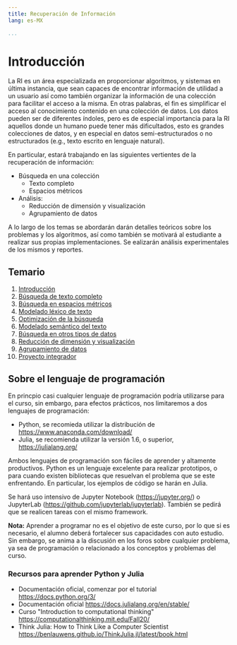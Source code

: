```yaml
---
title: Recuperación de Información
lang: es-MX

...
```



# Introducción

La RI es un área especializada en proporcionar algoritmos, y sistemas en última instancia, que sean capaces de encontrar información de utilidad a un usuario así como también organizar la información de una colección para facilitar el acceso a la misma. En otras palabras, el fin es simplificar el acceso al conocimiento contenido en una colección de datos. Los datos pueden ser de diferentes índoles, pero es de especial importancia para la RI aquellos donde un humano puede tener más dificultados, esto es grandes colecciones de datos, y en especial en datos semi-estructurados o no estructurados (e.g., texto escrito en lenguaje natural).

En particular, estará trabajando en las siguientes vertientes de la recuperación de información:

- Búsqueda en una colección
  - Texto completo
  - Espacios métricos
- Análisis:
  - Reducción de dimensión y visualización
  - Agrupamiento de datos

A lo largo de los temas se abordarán darán detalles teóricos sobre los problemas y los algoritmos, así como también se motivará al estudiante a realizar sus propias implementaciones. Se ealizarán análisis experimentales de los mismos y reportes.

## Temario
1. [Introducción](U1/index.html)
2. [Búsqueda de texto completo](U2/index.html)
3. [Búsqueda en espacios métricos](U3/index.html)
4. [Modelado léxico de texto](U4/index.html)
5. [Optimización de la búsqueda](U5/index.html)
6. [Modelado semántico del texto](U6/index.html)
7. [Búsqueda en otros tipos de datos](U7/index.html)
8. [Reducción de dimensión y visualización](U8/index.html)
9. [Agrupamiento de datos](U9/index.html)
10. [Proyecto integrador](U10/index.html)

## Sobre el lenguaje de programación

En princpio casi cualquier lenguaje de programación podría utilizarse para el curso, sin embargo, para efectos prácticos, nos limitaremos a dos lenguajes de programación:

- Python, se recomieda utilizar la distribución de https://www.anaconda.com/download/
- Julia, se recomienda utilizar la versión 1.6, o superior, https://julialang.org/

Ambos lenguajes de programación son fáciles de aprender y altamente productivos. Python es un lenguaje excelente para realizar prototipos, o para cuando existen bibliotecas que resuelvan el problema que se este enfrentando. En particular, los ejemplos de código se harán en Julia.

Se hará uso intensivo de Jupyter Notebook (https://jupyter.org/) o JupyterLab (https://github.com/jupyterlab/jupyterlab). También se pedirá que se realicen tareas con el mismo framework.

**Nota:** Aprender a programar no es el objetivo de este curso, por lo que si es necesario, el alumno deberá fortalecer sus capacidades con auto estudio. Sin embargo, se anima a la discusión en los foros sobre cualquier problema, ya sea de programación o relacionado a los conceptos y problemas del curso.

### Recursos para aprender Python y Julia

- Documentación oficial, comenzar por el tutorial https://docs.python.org/3/
- Documentación oficial https://docs.julialang.org/en/stable/
- Curso "Introduction to computational thinking" https://computationalthinking.mit.edu/Fall20/
- Think Julia: How to Think Like a Computer Scientist https://benlauwens.github.io/ThinkJulia.jl/latest/book.html